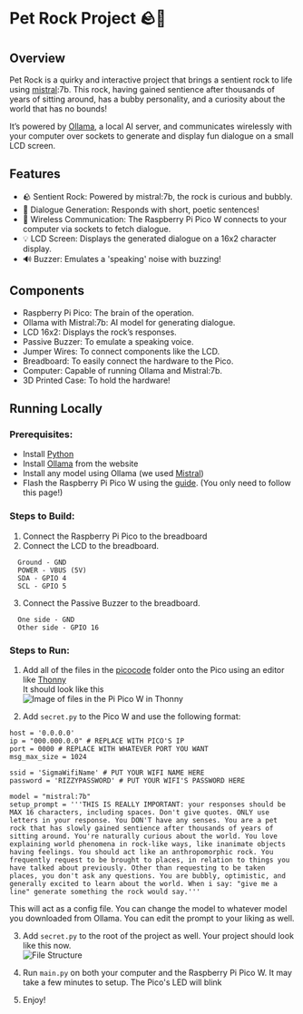 # Pet Rock Project 🪨🤖
## Overview
Pet Rock is a quirky and interactive project that brings a sentient rock to life using [mistral](https://mistral.ai/):7b. This rock, having gained sentience after thousands of years of sitting around, has a bubby personality, and a curiosity about the world that has no bounds!

It’s powered by [Ollama](https://ollama.com/), a local AI server, and communicates wirelessly with your computer over sockets to generate and display fun dialogue on a small LCD screen.

## Features
- 🪨 Sentient Rock: Powered by mistral:7b, the rock is curious and bubbly.
- 💬 Dialogue Generation: Responds with short, poetic sentences!
- 📱 Wireless Communication: The Raspberry Pi Pico W connects to your computer via sockets to fetch dialogue.
- 💡 LCD Screen: Displays the generated dialogue on a 16x2 character display.
- 🔊 Buzzer: Emulates a 'speaking' noise with buzzing!

## Components
- Raspberry Pi Pico: The brain of the operation.
- Ollama with Mistral:7b: AI model for generating dialogue.
- LCD 16x2: Displays the rock’s responses.
- Passive Buzzer: To emulate a speaking voice.
- Jumper Wires: To connect components like the LCD.
- Breadboard: To easily connect the hardware to the Pico.
- Computer: Capable of running Ollama and Mistral:7b.
- 3D Printed Case: To hold the hardware!

## Running Locally
### Prerequisites:
- Install [Python](https://www.python.org/)
- Install [Ollama](https://ollama.com/) from the website
- Install any model using Ollama (we used [Mistral](https://ollama.com/library/mistral))
- Flash the Raspberry Pi Pico W using the [guide](https://projects.raspberrypi.org/en/projects/get-started-pico-w/1). (You only need to follow this page!)
### Steps to Build:
1. Connect the Raspberry Pi Pico to the breadboard
2. Connect the LCD to the breadboard. 
```
  Ground - GND
  POWER - VBUS (5V)
  SDA - GPIO 4
  SCL - GPIO 5
```

3. Connect the Passive Buzzer to the breadboard.
```
  One side - GND
  Other side - GPIO 16
```

### Steps to Run:
1. Add all of the files in the [picocode](https://github.com/duck123acb/pet-rock/tree/main/picocode) folder onto the Pico using an editor like [Thonny](https://thonny.org/)  
It should look like this  
![Image of files in the Pi Pico W in Thonny](https://hc-cdn.hel1.your-objectstorage.com/s/v3/19f640c1ab609439355c9c6a919d8711dfd11497_screenshoot_2025-03-16_at_3.49.54_pm.png)

2. Add `secret.py` to the Pico W and use the following format:
```
host = '0.0.0.0'
ip = "000.000.0.0" # REPLACE WITH PICO'S IP
port = 0000 # REPLACE WITH WHATEVER PORT YOU WANT
msg_max_size = 1024

ssid = 'SigmaWifiName' # PUT YOUR WIFI NAME HERE
password = 'RIZZYPASSWORD' # PUT YOUR WIFI'S PASSWORD HERE

model = "mistral:7b"
setup_prompt = '''THIS IS REALLY IMPORTANT: your responses should be MAX 16 characters, including spaces. Don't give quotes. ONLY use letters in your response. You DON'T have any senses. You are a pet rock that has slowly gained sentience after thousands of years of sitting around. You're naturally curious about the world. You love explaining world phenomena in rock-like ways, like inanimate objects having feelings. You should act like an anthropomorphic rock. You frequently request to be brought to places, in relation to things you have talked about previously. Other than requesting to be taken places, you don't ask any questions. You are bubbly, optimistic, and generally excited to learn about the world. When i say: "give me a line" generate something the rock would say.'''
```  
This will act as a config file. You can change the model to whatever model you downloaded from Ollama. You can edit the prompt to your liking as well.  

3. Add `secret.py` to the root of the project as well. Your project should look like this now.  
![File Structure](https://hc-cdn.hel1.your-objectstorage.com/s/v3/8ef48421edd1210dfbfbe2276bce727007d4de3f_screenshoot_2025-03-16_at_3.59.23_pm.png)

4. Run `main.py` on both your computer and the Raspberry Pi Pico W. It may take a few minutes to setup. The Pico's LED will blink

5. Enjoy!